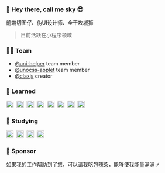 ### 👋 Hey there, call me sky 😎

前端切图仔、伪UI设计师、全干攻城狮

> 目前活跃在小程序领域

### 🧑‍💻 Team

- [@uni-helper](https://github.com/uni-helper) team member
- [@unocss-applet](https://github.com/unocss-applet) team member
- [@claxjs](https://github.com/claxjs) creator

### 🚀 Learned

<code><img height="20" src="https://api.iconify.design/logos-typescript-icon.svg"></code>&nbsp;
<code><img height="20" src="https://api.iconify.design/logos-vue.svg"></code>&nbsp;
<code><img height="20" src="https://api.iconify.design/logos-vitejs.svg"></code>&nbsp;
<code><img height="20" src="https://api.iconify.design/logos-unocss.svg"></code>&nbsp;
<code><img height="20" src="https://api.iconify.design/logos-vitest.svg"></code>&nbsp;
<code><img height="20" src="https://api.iconify.design/logos-pnpm.svg"></code>&nbsp;
<code><img height="20" src="https://api.iconify.design/logos-nodejs-icon.svg"></code>&nbsp;
<code><img height="20" src="https://api.iconify.design/tabler-brand-miniprogram.svg"></code>&nbsp;

### 👀 Studying

<code><img height="20" src="https://api.iconify.design/logos-react.svg"></code>&nbsp;
<code><img height="20" src="https://api.iconify.design/logos-nextjs-icon.svg"></code>&nbsp;
<code><img height="20" src="https://api.iconify.design/logos-tailwindcss-icon.svg"></code>&nbsp;
<code><img height="20" src="https://api.iconify.design/logos-nuxt-icon.svg"></code>&nbsp;


### 💖 Sponsor

如果我的工作帮助到了您，可以请我吃包[辣条](https://github.com/Skiyee/sponsors)，能够使我能量满满 ⚡
